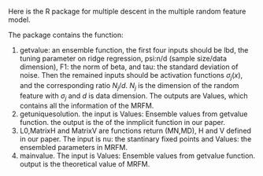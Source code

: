 Here is the R package for multiple descent in the multiple random feature model.

The package contains the function:
1. getvalue: an ensemble function, the first four inputs should be lbd, the tuning parameter on ridge regression, psi:n/d (sample size/data dimension), F1: the norm of beta, and tau: the standard deviation of  noise. Then the remained inputs should be activation functions $\sigma_j(x)$, and the corresponding ratio $N_j/d$. $N_j$ is the dimension of the random feature with $\sigma_j$ and $d$ is data dimension. The outputs are Values, which contains all the information of the MRFM.
2. getuniquesolution.    the input is  Values: Ensemble values from getvalue function. the output is the  of the inmplicit function in our paper.
3. L0,MatrixH and MatrixV are functions return (MN,MD), H and V defined in our paper. The input is nu: the stantinary fixed points and Values: the ensembled parameters in MRFM.
4. mainvalue.  The input is Values: Ensemble values from getvalue function.  output is the theoretical value of MRFM.
  


